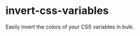 # invert-css-variables

Easily invert the colors of your CSS variables in bulk.

<!-- ## Table of Contents

- [Installation](#installation)
- [Usage](#usage)
- [Supported Color Formats](#supported-color-formats)
- [Examples](#examples)
- [Contribution](#contribution)
- [License](#license)

## Installation

To install `invertColorsInRoot` via NPM:

```bash
npm install invert-colors-in-root
```

## Usage

Simply provide your CSS variable string to the `invertColorsInRoot` function to get the inverted colors.

```javascript
const { invertColorsInRoot } = require('invert-colors-in-root');

const input = `
  --color-1: #123;
  --color-2: #102030;
`;

const result = invertColorsInRoot(input);
console.log(result);
```

## Supported Color Formats

- Hex (both short `#123` and long `#112233` formats)
- RGB (`rgb(255,255,255)`)
- RGBA (`rgba(255,255,255,0.5)`)
- HSL (`hsl(120,100%,50%)`)
- HSLA (`hsla(120,100%,50%,0.5)`)

## Examples

### Input

```
  --accent-1: #111;
  --accent-2: rgb(255,170,204);
  --accent-3: hsl(340,100%,88%);
```

### Output

```
--accent-1: #eee;
--accent-2: rgb(0,85,51);
--accent-3: hsl(160,100%,88%);
```

## Contribution

If you'd like to contribute to `invertColorsInRoot`, please fork the repository, use a feature branch, and send us a pull request!

## License

This project is licensed under the MIT License - see the `LICENSE.md` file for details.

---

For more details, questions, or issues, please refer to the official documentation or open an issue on the repository. -->